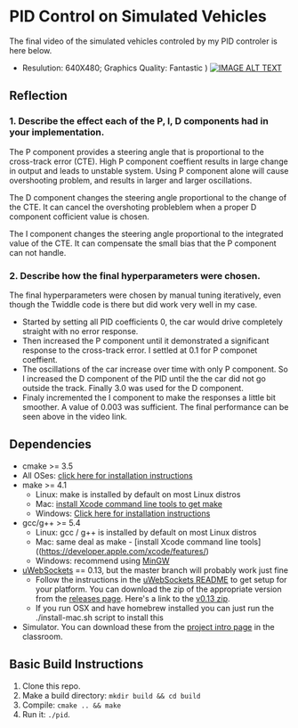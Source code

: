 # PID Control on Simulated Vehicles

The final video of the simulated vehicles controled by my PID controler is here below.
* Resulution: 640X480; Graphics Quality: Fantastic )
[![IMAGE ALT TEXT](http://img.youtube.com/vi/0H8ghKrc0Cw/0.jpg)](https://youtu.be/0H8ghKrc0Cw "a small networkd ")

## Reflection 
### 1. Describe the effect each of the P, I, D components had in your implementation.
The P component provides a steering angle that is proportional to the cross-track error (CTE). High P component coeffient results in large change in output and leads to unstable system. Using P component alone will cause overshooting problem, and results in larger and larger oscillations.

The D component changes the steering angle proportional to the change of the CTE. It can cancel the overshoting probleblem when a proper D component cofficient value is chosen.

The I component changes the steering angle proportional to the integrated value of the CTE. It can compensate the small bias that the P component can not handle.

### 2. Describe how the final hyperparameters were chosen.

The final hyperparameters were chosen by manual tuning iteratively, even though the Twiddle code is there but did work very well in my case. 
* Started by setting all PID coefficients 0, the car would drive completely straight with no error response. 
* Then increased the P component until it demonstrated a significant response to the cross-track error. I settled at 0.1 for P componet coeffient.
* The oscillations of the car increase over time with only P component. So I increased the D component of the PID until the  the car did not go outside the track. Finally 3.0 was used for the D component.
* Finaly incremented the I component to make the responses a little bit smoother. A value of 0.003 was sufficient. The final performance can be seen above in the video link.

## Dependencies

* cmake >= 3.5
 * All OSes: [click here for installation instructions](https://cmake.org/install/)
* make >= 4.1
  * Linux: make is installed by default on most Linux distros
  * Mac: [install Xcode command line tools to get make](https://developer.apple.com/xcode/features/)
  * Windows: [Click here for installation instructions](http://gnuwin32.sourceforge.net/packages/make.htm)
* gcc/g++ >= 5.4
  * Linux: gcc / g++ is installed by default on most Linux distros
  * Mac: same deal as make - [install Xcode command line tools]((https://developer.apple.com/xcode/features/)
  * Windows: recommend using [MinGW](http://www.mingw.org/)
* [uWebSockets](https://github.com/uWebSockets/uWebSockets) == 0.13, but the master branch will probably work just fine
  * Follow the instructions in the [uWebSockets README](https://github.com/uWebSockets/uWebSockets/blob/master/README.md) to get setup for your platform. You can download the zip of the appropriate version from the [releases page](https://github.com/uWebSockets/uWebSockets/releases). Here's a link to the [v0.13 zip](https://github.com/uWebSockets/uWebSockets/archive/v0.13.0.zip).
  * If you run OSX and have homebrew installed you can just run the ./install-mac.sh script to install this
* Simulator. You can download these from the [project intro page](https://github.com/udacity/CarND-PID-Control-Project/releases) in the classroom.

## Basic Build Instructions

1. Clone this repo.
2. Make a build directory: `mkdir build && cd build`
3. Compile: `cmake .. && make`
4. Run it: `./pid`. 
